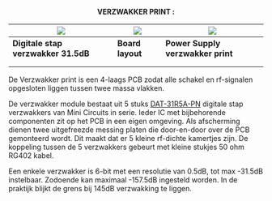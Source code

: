 <b> <p align="center"> VERZWAKKER PRINT :</p></b>

<a href= "https://github.com/costonisp/Meetzender/blob/master/documentation/verzwakker_print/Attenuator.jpg"><img src= "https://github.com/costonisp/Meetzender/blob/master/documentation/verzwakker_print/AttenuatorTN.jpg"></a> | <a href= "https://github.com/costonisp/Meetzender/blob/master/documentation/verzwakker_print/AttenuatorBrd.pdf"><img src= "https://github.com/costonisp/Meetzender/blob/master/documentation/verzwakker_print/AttenuatorBrdTN.jpg"></a> | <a href= "https://github.com/costonisp/Meetzender/blob/master/documentation/verzwakker_print/AttenuatorPower.jpg"><img src= "https://github.com/costonisp/Meetzender/blob/master/documentation/verzwakker_print/AttenuatorPowerTN.jpg" ></a>
--------------------------------------------- | --- |  --------------------------------------------
**Digitale stap verzwakker 31.5dB** | **Board layout**  | **Power Supply verzwakker print**
|  | 
|  |


<p>De Verzwakker print is een 4-laags PCB zodat alle schakel en rf-signalen opgesloten liggen tussen twee massa vlakken.</p>
<p>De verzwakker module bestaat uit 5 stuks <a href= "https://github.com/costonisp/Meetzender/blob/master/documentation/verzwakker_print/DAT-31R5A-PN.pdf">DAT-31R5A-PN</a> digitale stap verzwakkers van Mini Circuits in serie. Ieder IC met bijbehorende componenten zit op het PCB in een eigen omgeving. Als afscherming dienen twee uitgefreezde messing platen die door-en-door over de PCB gemonteerd wordt. Dit maakt dat er 5 kleine rf-dichte kamertjes zijn. De koppeling tussen de 5 verzwakkers gebeurt met kleine stukjes 50 ohm RG402 kabel.</p>

<p>Een enkele verzwakker is 6-bit met een resolutie van 0.5dB, tot max -31.5dB instelbaar.
Zodoende kan maximaal -157.5dB ingesteld worden. In de praktijk blijkt de grens bij 145dB verzwakking te liggen.</p>
